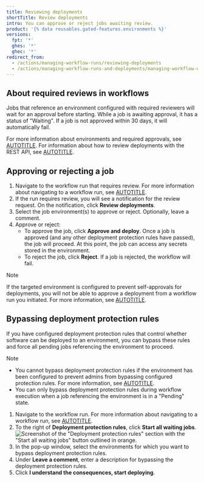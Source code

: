 ```yaml
---
title: Reviewing deployments
shortTitle: Review deployments
intro: You can approve or reject jobs awaiting review.
product: '{% data reusables.gated-features.environments %}'
versions:
  fpt: '*'
  ghes: '*'
  ghec: '*'
redirect_from:
  - /actions/managing-workflow-runs/reviewing-deployments
  - /actions/managing-workflow-runs-and-deployments/managing-workflow-deployments/reviewing-deployments
---
```



## About required reviews in workflows

Jobs that reference an environment configured with required reviewers will wait for an approval before starting. While a job is awaiting approval, it has a status of "Waiting". If a job is not approved within 30 days, it will automatically fail.

For more information about environments and required approvals, see [AUTOTITLE](/actions/deployment/targeting-different-environments/managing-environments-for-deployment). For information about how to review deployments with the REST API, see [AUTOTITLE](/rest/actions/workflow-runs).

## Approving or rejecting a job

1. Navigate to the workflow run that requires review. For more information about navigating to a workflow run, see [AUTOTITLE](/actions/monitoring-and-troubleshooting-workflows/viewing-workflow-run-history).
1. If the run requires review, you will see a notification for the review request. On the notification, click **Review deployments**.
1. Select the job environment(s) to approve or reject. Optionally, leave a comment.
1. Approve or reject:
   * To approve the job, click **Approve and deploy**. Once a job is approved (and any other deployment protection rules have passed), the job will proceed. At this point, the job can access any secrets stored in the environment.
   * To reject the job, click **Reject**. If a job is rejected, the workflow will fail.

> [!NOTE]
> If the targeted environment is configured to prevent self-approvals for deployments, you will not be able to approve a deployment from a workflow run you initiated. For more information, see [AUTOTITLE](/actions/deployment/targeting-different-environments/managing-environments-for-deployment#required-reviewers).

## Bypassing deployment protection rules

If you have configured deployment protection rules that control whether software can be deployed to an environment, you can bypass these rules and force all pending jobs referencing the environment to proceed.

> [!NOTE]
> * You cannot bypass deployment protection rules if the environment has been configured to prevent admins from bypassing configured protection rules. For more information, see [AUTOTITLE](/actions/deployment/targeting-different-environments/managing-environments-for-deployment#creating-an-environment).
> * You can only bypass deployment protection rules during workflow execution when a job referencing the environment is in a "Pending" state.

1. Navigate to the workflow run. For more information about navigating to a workflow run, see [AUTOTITLE](/actions/monitoring-and-troubleshooting-workflows/viewing-workflow-run-history).
1. To the right of **Deployment protection rules**, click **Start all waiting jobs**.
   ![Screenshot of the "Deployment protection rules" section with the "Start all waiting jobs" button outlined in orange.](/assets/images/actions-bypass-env-protection-rules.png)
1. In the pop-up window, select the environments for which you want to bypass deployment protection rules.
1. Under **Leave a comment**, enter a description for bypassing the deployment protection rules.
1. Click **I understand the consequences, start deploying**.
